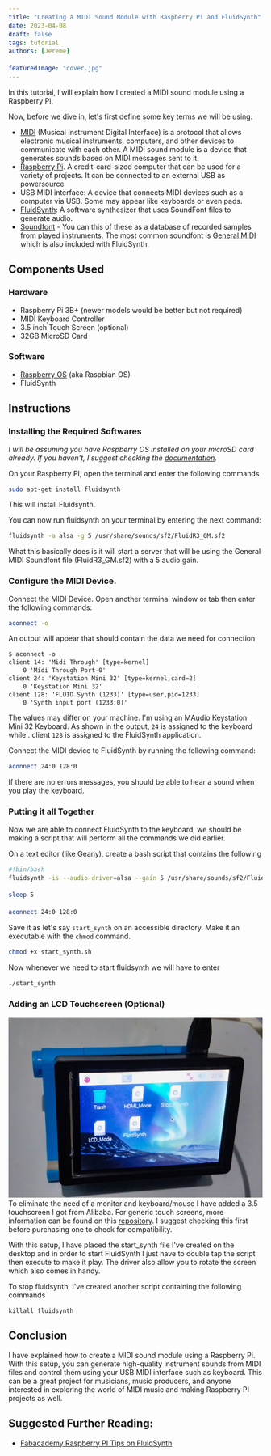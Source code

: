 ```yaml
---
title: "Creating a MIDI Sound Module with Raspberry Pi and FluidSynth"
date: 2023-04-08
draft: false
tags: tutorial
authors: [Jereme]

featuredImage: "cover.jpg"
---
```


In this tutorial, I will explain how I created a MIDI sound module using a Raspberry Pi.

<!--more-->

Now, before we dive in, let's first define some key terms we will be using:

- [MIDI](https://en.wikipedia.org/wiki/MIDI) (Musical Instrument Digital Interface) is a protocol that allows electronic musical instruments, computers, and other devices to communicate with each other. A MIDI sound module is a device that generates sounds based on MIDI messages sent to it.
- [Raspberry Pi](https://en.wikipedia.org/wiki/Raspberry_Pi). A credit-card-sized computer that can be used for a variety of projects. It can be connected to an external USB as powersource
- USB MIDI interface: A device that connects MIDI devices such as a computer via USB. Some may appear like keyboards or even pads.
- [FluidSynth](https://www.fluidsynth.org/): A software synthesizer that uses SoundFont files to generate audio.
- [Soundfont](https://en.wikipedia.org/wiki/SoundFont) - You can this of these as a database of recorded samples from played instruments. The most common soundfont is [General MIDI](https://en.wikipedia.org/wiki/General_MIDI) which is also included with FluidSynth.

## Components Used

### Hardware

- Raspberry Pi 3B+ (newer models would be better but not required)
- MIDI Keyboard Controller
- 3.5 inch Touch Screen (optional)
- 32GB MicroSD Card

### Software

- [Raspberry OS](https://www.raspberrypi.com/software/) (aka Raspbian OS)
- FluidSynth

## Instructions

### Installing the Required Softwares

_I will be assuming you have Raspberry OS installed on your microSD card already. If you haven't, I suggest checking the [documentation](https://www.raspberrypi.com/documentation/computers/getting-started.html#installing-the-operating-system)._

On your Raspberry PI, open the terminal and enter the following commands

```bash
sudo apt-get install fluidsynth
```

This will install Fluidsynth.

You can now run fluidsynth on your terminal by entering the next command:

```bash
fluidsynth -a alsa -g 5 /usr/share/sounds/sf2/FluidR3_GM.sf2
```

What this basically does is it will start a server that will be using the General MIDI Soundfont file (FluidR3_GM.sf2) with a 5 audio gain.

### Configure the MIDI Device.

Connect the MIDI Device. Open another terminal window or tab then enter the following commands:

```bash
aconnect -o
```

An output will appear that should contain the data we need for connection

```
$ aconnect -o
client 14: 'Midi Through' [type=kernel]
    0 'Midi Through Port-0'
client 24: 'Keystation Mini 32' [type=kernel,card=2]
    0 'Keystation Mini 32'
client 128: 'FLUID Synth (1233)' [type=user,pid=1233]
    0 'Synth input port (1233:0)'
```

The values may differ on your machine. I'm using an MAudio Keystation Mini 32 Keyboard. As shown in the output, `24` is assigned to the keyboard while . client `128` is assigned to the FluidSynth application.

Connect the MIDI device to FluidSynth by running the following command:

```bash
aconnect 24:0 128:0
```

If there are no errors messages, you should be able to hear a sound when you play the keyboard.

### Putting it all Together

Now we are able to connect FluidSynth to the keyboard, we should be making a script that will perform all the commands we did earlier.

On a text editor (like Geany), create a bash script that contains the following

```bash
#!bin/bash
fluidsynth -is --audio-driver=alsa --gain 5 /usr/share/sounds/sf2/FluidR3_GM.sf2 &

sleep 5

aconnect 24:0 128:0

```

Save it as let's say `start_synth` on an accessible directory. Make it an executable with the `chmod` command.

```bash
chmod +x start_synth.sh
```

Now whenever we need to start fluidsynth we will have to enter

```bash
./start_synth
```

### Adding an LCD Touchscreen (Optional)

![lcd screen](raspberry_touch.jpg)
To eliminate the need of a monitor and keyboard/mouse I have added a 3.5 touchscreen I got from Alibaba. For generic touch screens, more information can be found on this [repository](https://github.com/goodtft/LCD-show). I suggest checking this first before purchasing one to check for compatibility.

With this setup, I have placed the start_synth file I've created on the desktop and in order to start FluidSynth I just have to double tap the script then execute to make it play. The driver also allow you to rotate the screen which also comes in handy.

To stop fluidsynth, I've created another script containing the following commands

```
killall fluidsynth
```

## Conclusion

I have explained how to create a MIDI sound module using a Raspberry Pi. With this setup, you can generate high-quality instrument sounds from MIDI files and control them using your USB MIDI interface such as keyboard. This can be a great project for musicians, music producers, and anyone interested in exploring the world of MIDI music and making Raspberry PI projects as well.

## Suggested Further Reading:

- [Fabacademy Raspberry PI Tips on FluidSynth](https://fabacademy.org/2020/labs/kannai/students/tatsuro-homma/project/RaspPi_S_03_fluidsynth.html)
